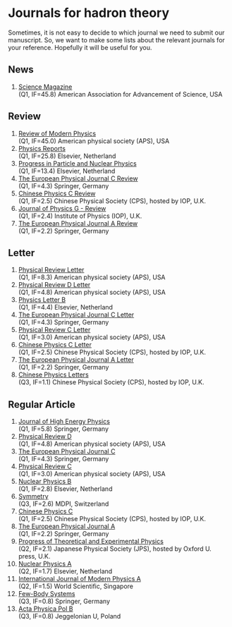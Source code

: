 # Journals for hadron theory

Sometimes, it is not easy to decide to which journal we need to submit our manuscript.
So, we want to make some lists about the relevant journals for your reference. Hopefully it will be useful for you.

## News
1. [Science Magazine](https://science.sciencemag.org)\
(Q1, IF=45.8) American Association for Advancement of Science, USA

## Review
1. [Review of Modern Physics](https://journals.aps.org/rmp/)\
(Q1, IF=45.0) American physical society (APS), USA
2. [Physics Reports](https://www.journals.elsevier.com/physics-reports)\
(Q1, IF=25.8) Elsevier, Netherland
3. [Progress in Particle and Nuclear Physics](https://www.sciencedirect.com/journal/progress-in-particle-and-nuclear-physics)\
(Q1, IF=13.4) Elsevier, Netherland
4. [The European Physical Journal C Review](https://www.springer.com/journal/10052)\
(Q1, IF=4.3) Springer, Germany
5. [Chinese Physics C Review](https://iopscience.iop.org/journal/1674-1137)\
(Q1, IF=2.5) Chinese Physical Society (CPS), hosted by IOP, U.K.
6. [Journal of Physics G - Review](https://iopscience.iop.org/journal/0954-3899)\
(Q1, IF=2.4) Institute of Physics (IOP), U.K.
7. [The European Physical Journal A Review](https://www.springer.com/journal/10050/)\
(Q1, IF=2.2) Springer, Germany


## Letter
1. [Physical Review Letter](https://journals.aps.org/prl/)\
(Q1, IF=8.3) American physical society (APS), USA
2. [Physical Review D Letter](https://journals.aps.org/prd/)\
(Q1, IF=4.8) American physical society (APS), USA
3. [Physics Letter B](https://www.journals.elsevier.com/physics-letters-b)\
(Q1, IF=4.4) Elsevier, Netherland 
4. [The European Physical Journal C Letter](https://www.springer.com/journal/10052)\
(Q1, IF=4.3) Springer, Germany
5. [Physical Review C Letter]()\
(Q1, IF=3.0) American physical society (APS), USA
6. [Chinese Physics C Letter](https://iopscience.iop.org/journal/1674-1137)\
(Q1, IF=2.5) Chinese Physical Society (CPS), hosted by IOP, U.K.
7. [The European Physical Journal A Letter](https://www.springer.com/journal/10050/)\
(Q1, IF=2.2) Springer, Germany
8. [Chinese Physics Letters](https://iopscience.iop.org/journal/0256-307X)\
(Q3, IF=1.1) Chinese Physical Society (CPS), hosted by IOP, U.K.



## Regular Article
1. [Journal of High Energy Physics](https://www.springer.com/journal/13130)\
(Q1, IF=5.8) Springer, Germany
2. [Physical Review D](https://journals.aps.org/prd/)\
(Q1, IF=4.8) American physical society (APS), USA
3. [The European Physical Journal C](https://www.springer.com/journal/10052)\
(Q1, IF=4.3) Springer, Germany
4. [Physical Review C](https://journals.aps.org/prc/)\
(Q1, IF=3.0) American physical society (APS), USA
5. [Nuclear Physics B](https://www.sciencedirect.com/journal/nuclear-physics-b)\
(Q1, IF=2.8) Elsevier, Netherland
6. [Symmetry](https://www.mdpi.com/journal/symmetry)\
(Q3, IF=2.6) MDPI, Switzerland 
7. [Chinese Physics C](https://iopscience.iop.org/journal/1674-1137)\
(Q1, IF=2.5) Chinese Physical Society (CPS), hosted by IOP, U.K.
8. [The European Physical Journal A](https://www.springer.com/journal/10050/)\
(Q1, IF=2.2) Springer, Germany
9. [Progress of Theoretical and Experimental Physics]()\
(Q2, IF=2.1) Japanese Physical Society (JPS), hosted by Oxford U. press, U.K.
10. [Nuclear Physics A](https://www.sciencedirect.com/journal/nuclear-physics-a)\
(Q2, IF=1.7) Elsevier, Netherland 
11. [International Journal of Modern Physics A](https://www.worldscientific.com/worldscinet/ijmpa)\
(Q2, IF=1.5) World Scientific, Singapore
12. [Few-Body Systems](https://www.springer.com/journal/601)\
(Q3, IF=0.8) Springer, Germany
13. [Acta Physica Pol B](http://www.actaphys.uj.edu.pl)\
(Q3, IF=0.8) Jeggelonian U, Poland
